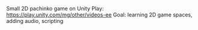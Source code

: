 Small 2D pachinko game on Unity Play: https://play.unity.com/mg/other/videos-ee
Goal: learning 2D game spaces, adding audio, scripting
